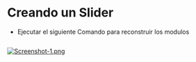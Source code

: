 Creando un Slider
===
- Ejecutar el siguiente Comando para reconstruir los modulos
  ``` npm install
  
[![Screenshot-1.png](https://i.postimg.cc/Zq18TfG8/Screenshot-1.png)](https://postimg.cc/kVv6syXG)
